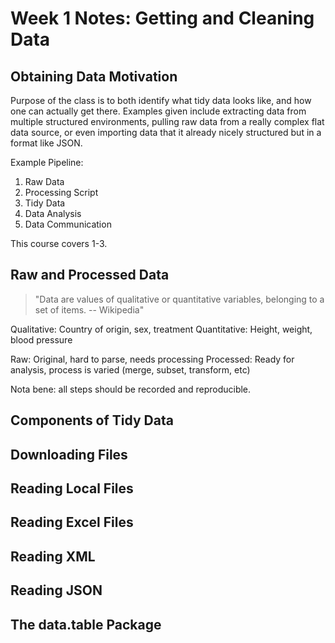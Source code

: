 # Week 1 Notes: Getting and Cleaning Data

## Obtaining Data Motivation

Purpose of the class is to both identify what tidy data looks like, and how one
can actually get there. Examples given include extracting data from multiple
structured environments, pulling raw data from a really complex flat data source,
or even importing data that it already nicely structured but in a format like
JSON.

Example Pipeline:
1. Raw Data
2. Processing Script
3. Tidy Data
4. Data Analysis
5. Data Communication

This course covers 1-3.

## Raw and Processed Data

> "Data are values of qualitative or quantitative variables, belonging to a set
> of items. -- Wikipedia"

Qualitative: Country of origin, sex, treatment
Quantitative: Height, weight, blood pressure

Raw: Original, hard to parse, needs processing
Processed: Ready for analysis, process is varied (merge, subset, transform, etc)

Nota bene: all steps should be recorded and reproducible.

## Components of Tidy Data




## Downloading Files


## Reading Local Files


## Reading Excel Files


## Reading XML


## Reading JSON


## The data.table Package
